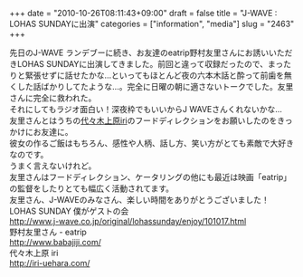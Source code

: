 +++
date = "2010-10-26T08:11:43+09:00"
draft = false
title = "J-WAVE : LOHAS SUNDAYに出演"
categories = ["information", "media"]
slug = "2463"
+++

<p>先日のJ-WAVE ランデブーに続き、お友達のeatrip野村友里さんにお誘いいただきLOHAS SUNDAYに出演してきました。前回と違って収録だったので、まったりと緊張せずに話せたかな…といってもほとんど夜の六本木話と酔って前歯を無くした話ばかりしてたような…。完全に日曜の朝に適さないトークでした。友里さんに完全に救われた。<br />
それにしてもラジオ面白い！深夜枠でもいいからJ WAVEさんくれないかな…<br />
友里さんとはうちの<a href="http://iri-uehara.com/" target="_blank">代々木上原iri</a>のフードディレクションをお願いしたのをきっかけにお友達に。<br />
彼女の作るご飯はもちろん、感性や人柄、話し方、笑い方がとても素敵で大好きなのです。<br />
うまく言えないけれど。<br />
友里さんはフードディレクション、ケータリングの他にも最近は映画「eatrip」の監督をしたりとても幅広く活動されてます。<br />
友里さん、J-WAVEのみなさん、楽しい時間をありがとうございました！<br />
LOHAS SUNDAY 僕がゲストの会<br />
<a href="http://www.j-wave.co.jp/original/lohassunday/enjoy/101017.html" target="_blank">http://www.j-wave.co.jp/original/lohassunday/enjoy/101017.html</a><br />
野村友里さん - eatrip<br />
<a href="http://www.babajiji.com/" target="_blank">http://www.babajiji.com/</a><br />
代々木上原 iri<br />
<a href="http://iri-uehara.com/" target="_blank">http://iri-uehara.com/</a></p>
